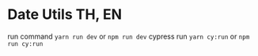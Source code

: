 # Date Utils TH, EN

run command `yarn run dev` or `npm run dev`
cypress run `yarn cy:run` or `npm run cy:run`
